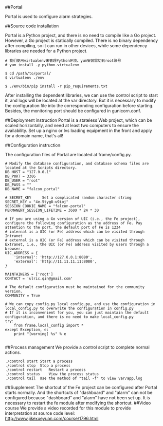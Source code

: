 ##Portal

Portal is used to configure alarm strategies.

##Source code installation

Portal is a Python project, and there is no need to compile like a Go project. However, a Go project is statically compiled. There is no binary dependency after compiling, so it can run in other devices, while some dependency libraries are needed for a Python project.

```
# 我们使用virtualenv来管理Python环境，yum安装需切到root账号
# yum install -y python-virtualenv

$ cd /path/to/portal/
$ virtualenv ./env

$ ./env/bin/pip install -r pip_requirements.txt
```
After installing the dependent libraries, we can use the control script to start it, and logs will be located at the var directory. But it is necessary to modify the configuration file into the corresponding configuration before starting. Besides, the monitoring port should be configured in gunicorn.conf.

##Deployment instruction
Portal is a stateless Web project, which can be scaled horizontally, and need at least two computers to ensure the availability. Set up a nginx or lvs loading equipment in the front and apply for a domain name, that's all!

##Configuration instruction

The configuration files of Portal are located at frame/config.py.

```
# Modify the database configuration, and database schema files are located at the Scripts directory.
DB_HOST = "127.0.0.1"
DB_PORT = 3306
DB_USER = "root"
DB_PASS = ""
DB_NAME = "falcon_portal"

# SECRET_KEY	 Set a complicated random character string
SECRET_KEY = "4e.5tyg8-u9ioj"
SESSION_COOKIE_NAME = "falcon-portal"
PERMANENT_SESSION_LIFETIME = 3600 * 24 * 30

# If you are using a Go version of UIC (i.e., the Fe project), configure the following configuration as the address of Fe. Pay attention to the port, the default port of Fe is 1234
# internal is a UIC (or Fe) address which can be visited through Intranet
# external is a UIC (or Fe) address which can be visited through Extranet, i.e., the UIC (or Fe) address visited by users through a browser.
UIC_ADDRESS = {
    'internal': 'http://127.0.0.1:8080',
    'external': 'http://11.11.11.11:8080',
}

MAINTAINERS = ['root']
CONTACT = 'ulric.qin@gmail.com'

# The default configuration must be maintained for the community version.
COMMUNITY = True

# We can copy config.py local_config.py, and use the configuration in local_config.py to overwrite the configuration in config.py
# If it is inconvenient for you, you can just maintain the default configuration, and there is no need to make local_config.py
try:
    from frame.local_config import *
except Exception, e:
    print "[warning] %s" % e
    
```

##Process management
We provide a control script to complete normal actions.
```
./control start	Start a process
./control stop	Stop a process
./control restart	Restart a process
./control status	View the process status
./control tail	Use the method of "tail -f" to view var/app.log
```
##Supplement
The shortcut of the Fe project can be configured after Portal starts normally. And the shortcuts of "dashboard" and "alarm" can not be configured because "dashboard" and "alarm" have not been set up. It is necessary to restart the fe module after modifying the shortcut.
##Video course
We provide a video recorded for this module to provide interpretation at source code level: http://www.jikexueyuan.com/course/1796.html
